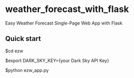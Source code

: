 # weather_forecast_with_flask
Easy Weather Forecast Single-Page Web App with Flask

## Quick start
$cd ezw

$export DARK_SKY_KEY={your Dark Sky API Key}

$python ezw_app.py

